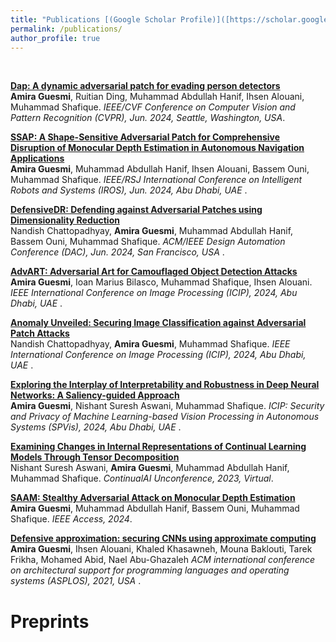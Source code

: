 ```yaml
---
title: "Publications [(Google Scholar Profile)]([https://scholar.google.com/citations?user=mMEdVfoAAAAJ&hl=en](https://scholar.google.fr/citations?hl=fr&user=ramnnXoAAAAJ&view_op=list_works&sortby=pubdate))"
permalink: /publications/
author_profile: true
---
```



<br> 

<b>[Dap: A dynamic adversarial patch for evading person detectors](http://AmiraGuesmi-mls.github.io/publications/DAP)</b> <br> 
<b>Amira Guesmi</b>, Ruitian Ding, Muhammad Abdullah Hanif, Ihsen Alouani, Muhammad Shafique.
<i>IEEE/CVF Conference on Computer Vision and Pattern Recognition (CVPR), Jun. 2024, Seattle, Washington, USA</i>.

<b>[SSAP: A Shape-Sensitive Adversarial Patch for Comprehensive Disruption of Monocular Depth Estimation in Autonomous Navigation Applications](http://AmiraGuesmi-mls.github.io/publications/SSAP)</b> <br> 
<b>Amira Guesmi</b>, Muhammad Abdullah Hanif, Ihsen Alouani, Bassem Ouni, Muhammad Shafique.
<i>IEEE/RSJ International Conference on Intelligent Robots and Systems (IROS), Jun. 2024, Abu Dhabi, UAE </i>.

<b>[DefensiveDR: Defending against Adversarial Patches using Dimensionality Reduction](http://AmiraGuesmi-mls.github.io/publications/DR)</b> <br> 
Nandish Chattopadhyay, <b>Amira Guesmi</b>, Muhammad Abdullah Hanif, Bassem Ouni, Muhammad Shafique.
<i>ACM/IEEE Design Automation Conference (DAC), Jun. 2024, San Francisco, USA </i>.

<b>[AdvART: Adversarial Art for Camouflaged Object Detection Attacks](http://AmiraGuesmi-mls.github.io/publications/ICIP24ADVART)</b> <br> 
<b>Amira Guesmi</b>, Ioan Marius Bilasco, Muhammad Shafique, Ihsen Alouani.
<i>IEEE International Conference on Image Processing (ICIP), 2024, Abu Dhabi, UAE </i>.

<b>[Anomaly Unveiled: Securing Image Classification against Adversarial Patch Attacks](http://AmiraGuesmi-mls.github.io/publications/ICIP24ANOMALY)</b> <br> 
Nandish Chattopadhyay, <b>Amira Guesmi</b>, Muhammad Shafique.
<i>IEEE International Conference on Image Processing (ICIP), 2024, Abu Dhabi, UAE </i>.

<b>[Exploring the Interplay of Interpretability and Robustness in Deep Neural Networks: A Saliency-guided Approach](http://AmiraGuesmi-mls.github.io/publications/SPVis)</b> <br> 
<b>Amira Guesmi</b>, Nishant Suresh Aswani, Muhammad Shafique.
<i>ICIP: Security and Privacy of Machine Learning-based Vision Processing in Autonomous Systems (SPVis), 2024, Abu Dhabi, UAE </i>.

<b>[Examining Changes in Internal Representations of Continual Learning Models Through Tensor Decomposition](http://AmiraGuesmi-mls.github.io/publications/UNCONF24)</b> <br> 
Nishant Suresh Aswani, <b>Amira Guesmi</b>, Muhammad Abdullah Hanif, Muhammad Shafique.
<i>ContinualAI Unconference, 2023, Virtual</i>.

<b>[SAAM: Stealthy Adversarial Attack on Monocular Depth Estimation](http://AmiraGuesmi-mls.github.io/publications/SAAM)</b> <br> 
<b>Amira Guesmi</b>, Muhammad Abdullah Hanif, Bassem Ouni, Muhammad Shafique.
<i>IEEE Access, 2024</i>.

<b>[Defensive approximation: securing CNNs using approximate computing](http://AmiraGuesmi-mls.github.io/publications/ASPLOS)</b> <br> 
<b>Amira Guesmi</b>, Ihsen Alouani, Khaled Khasawneh, Mouna Baklouti, Tarek Frikha, Mohamed Abid, Nael Abu-Ghazaleh
<i>ACM international conference on architectural support for programming languages and operating systems (ASPLOS), 2021, USA </i>.

# Preprints
